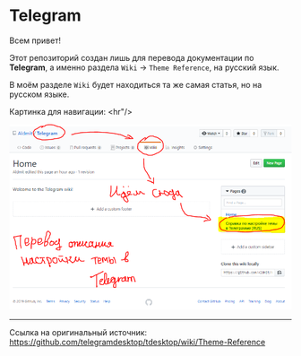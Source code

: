 # Telegram

Всем привет! 

Этот репозиторий создан лишь для перевода документации по **Telegram**, а именно раздела `Wiki` -> `Theme Reference`, на русский язык.

В моём разделе `Wiki` будет находиться та же самая статья, но на русском языке.

Картинка для навигации:
<hr"/>

<img src="/Tgm.PNG">

<hr/>

Ссылка на оригинальный источник:
https://github.com/telegramdesktop/tdesktop/wiki/Theme-Reference

